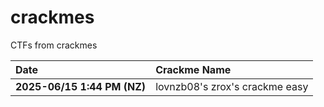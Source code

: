 # crackmes
CTFs from crackmes

| Date                          | Crackme Name                      |
|:------------------------------|:----------------------------------|
| **2025-06/15 1:44 PM (NZ)**   | lovnzb08's zrox's crackme easy    |
